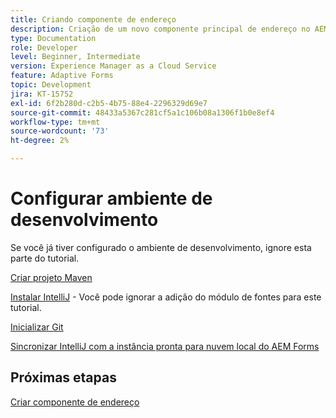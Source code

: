 ```yaml
---
title: Criando componente de endereço
description: Criação de um novo componente principal de endereço no AEM Forms as a Cloud Service
type: Documentation
role: Developer
level: Beginner, Intermediate
version: Experience Manager as a Cloud Service
feature: Adaptive Forms
topic: Development
jira: KT-15752
exl-id: 6f2b280d-c2b5-4b75-88e4-2296329d69e7
source-git-commit: 48433a5367c281cf5a1c106b08a1306f1b0e8ef4
workflow-type: tm+mt
source-wordcount: '73'
ht-degree: 2%

---
```


# Configurar ambiente de desenvolvimento

Se você já tiver configurado o ambiente de desenvolvimento, ignore esta parte do tutorial.

[Criar projeto Maven](https://experienceleague.adobe.com/en/docs/experience-manager-learn/cloud-service/forms/developing-for-cloud-service/getting-started)

[Instalar IntelliJ](https://experienceleague.adobe.com/en/docs/experience-manager-learn/cloud-service/forms/developing-for-cloud-service/intellij-set-up) - Você pode ignorar a adição do módulo de fontes para este tutorial.

[Inicializar Git](https://experienceleague.adobe.com/en/docs/experience-manager-learn/cloud-service/forms/developing-for-cloud-service/setup-git)

[Sincronizar IntelliJ com a instância pronta para nuvem local do AEM Forms](https://experienceleague.adobe.com/en/docs/experience-manager-learn/cloud-service/forms/developing-for-cloud-service/intellij-and-aem-sync)

## Próximas etapas

[Criar componente de endereço](./creating-address-component.md)
